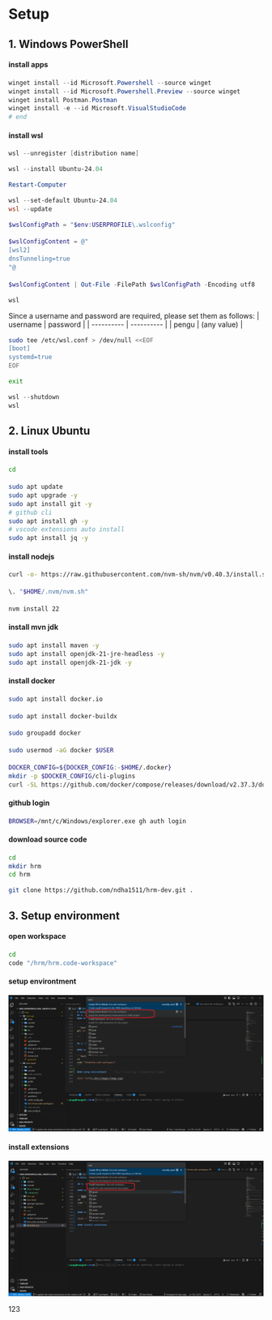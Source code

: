 # Setup

## 1. Windows PowerShell

#### install apps

```powershell
winget install --id Microsoft.Powershell --source winget
winget install --id Microsoft.Powershell.Preview --source winget
winget install Postman.Postman
winget install -e --id Microsoft.VisualStudioCode
# end
```

#### install wsl

```powershell
wsl --unregister [distribution name]
```

```powershell
wsl --install Ubuntu-24.04
```

```powershell
Restart-Computer
```

```powershell
wsl --set-default Ubuntu-24.04
wsl --update
```

```powershell
$wslConfigPath = "$env:USERPROFILE\.wslconfig"

$wslConfigContent = @"
[wsl2]
dnsTunneling=true
"@

$wslConfigContent | Out-File -FilePath $wslConfigPath -Encoding utf8
```

```powershell
wsl
```

Since a username and password are required, please set them as follows:
| username | password |
| ---------- | ---------- |
| pengu | (any value) |

```bash
sudo tee /etc/wsl.conf > /dev/null <<EOF
[boot]
systemd=true
EOF
```

```bash
exit
```

```powershell
wsl --shutdown
wsl
```

## 2. Linux Ubuntu

#### install tools

```bash
cd

sudo apt update
sudo apt upgrade -y
sudo apt install git -y
# github cli
sudo apt install gh -y
# vscode extensions auto install
sudo apt install jq -y
```

#### install nodejs

```bash
curl -o- https://raw.githubusercontent.com/nvm-sh/nvm/v0.40.3/install.sh | bash

\. "$HOME/.nvm/nvm.sh"

nvm install 22
```

#### install mvn jdk

```bash
sudo apt install maven -y
sudo apt install openjdk-21-jre-headless -y
sudo apt install openjdk-21-jdk -y
```

#### install docker

```bash
sudo apt install docker.io

sudo apt install docker-buildx

sudo groupadd docker

sudo usermod -aG docker $USER

DOCKER_CONFIG=${DOCKER_CONFIG:-$HOME/.docker}
mkdir -p $DOCKER_CONFIG/cli-plugins
curl -SL https://github.com/docker/compose/releases/download/v2.37.3/docker-compose-linux-x86_64 -o $DOCKER_CONFIG/cli-plugins/docker-compose
```

#### github login

```bash
BROWSER=/mnt/c/Windows/explorer.exe gh auth login
```

#### download source code

```bash
cd
mkdir hrm
cd hrm
```

```bash
git clone https://github.com/ndha1511/hrm-dev.git .

```

## 3. Setup environment

#### open workspace

```bash
cd
code "/hrm/hrm.code-workspace"
```

#### setup environtment

![alt text](./docs/images/setup.png)

#### install extensions

![alt text](./docs/images/install-extensions.png)

123
